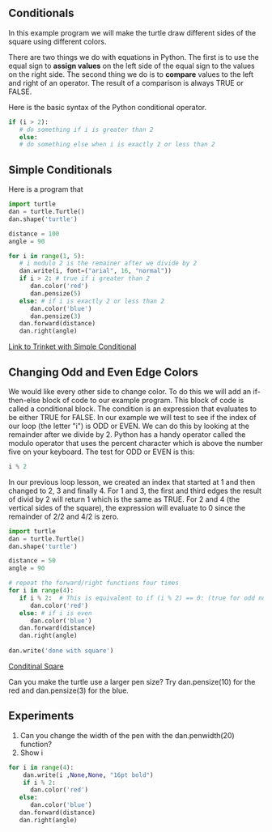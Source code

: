 ## Conditionals

In this example program we will make the turtle draw
different sides of the square using different colors.

There are two things we do with equations in Python.  The first is to use the equal sign to **assign values** on the left side of the equal sign to the values on the right side.  The second thing we do is to **compare** values to the left and right of an operator.  The result of a comparison is always TRUE or FALSE.

Here is the basic syntax of the Python conditional operator.

```py
if (i > 2):
   # do something if i is greater than 2
   else:
   # do something else when i is exactly 2 or less than 2
```

## Simple Conditionals
Here is a program that 

```py
import turtle
dan = turtle.Turtle()
dan.shape('turtle')

distance = 100
angle = 90

for i in range(1, 5):
   # i modulo 2 is the remainer after we divide by 2
   dan.write(i, font=("arial", 16, "normal"))
   if i > 2: # true if i greater than 2
      dan.color('red')
      dan.pensize(5)
   else: # if i is exactly 2 or less than 2
      dan.color('blue')
      dan.pensize(3)
   dan.forward(distance)
   dan.right(angle)
```

[Link to Trinket with Simple Conditional](https://trinket.io/python/db5978a312)

## Changing Odd and Even Edge Colors
We would like every other side to change color.  To do this we will add an if-then-else block of code to our example program.  This block of code is called a conditional block.  The condition is an expression that evaluates to be either TRUE for FALSE.  In our example we will test to see if the index of our loop (the letter "i") is ODD or EVEN.  We can do this by looking at the remainder after we divide by 2.  Python has a handy operator called the modulo operator that uses the percent character which is above the number five on your keyboard.  The test for ODD or EVEN is this:

```py
i % 2
```

In our previous loop lesson, we created an index that started at 1 and then changed to 2, 3 and finally 4.  For 1 and 3, the first and third edges the result of divid by 2 will return 1 which is the same as TRUE.  For 2 and 4 (the vertical sides of the square), the expression will evaluate to 0 since the remainder of 2/2 and 4/2 is zero. 

```py
import turtle
dan = turtle.Turtle()
dan.shape('turtle')

distance = 50
angle = 90

# repeat the forward/right functions four times
for i in range(4):
   if i % 2:  # This is equivalent to if (i % 2) == 0: (true for odd numbers)
      dan.color('red')
   else: # if i is even
      dan.color('blue')
   dan.forward(distance)
   dan.right(angle)
   
dan.write('done with square')
```

[Conditinal Sqare](https://trinket.io/library/trinkets/5b18dc55c6)

Can you make the turtle use a larger pen size?  Try dan.pensize(10) for the red and dan.pensize(3) for the blue.

## Experiments
1. Can you change the width of the pen with the dan.penwidth(20) function?
2. Show i
```py
for i in range(4):
    dan.write(i ,None,None, "16pt bold")
    if i % 2:
      dan.color('red')
   else:
      dan.color('blue')
   dan.forward(distance)
   dan.right(angle)
```